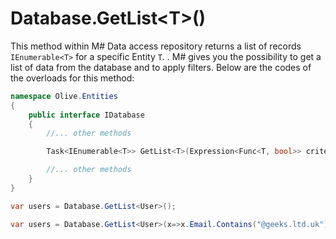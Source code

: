 # Database.GetList\<T\>()

This method within M# Data access repository returns a list of records `IEnumerable<T>` for a specific Entity `T`. . M# gives you the possibility to get a list of data from the database and to apply filters. Below are the codes of the overloads for this method:

```C#
namespace Olive.Entities
{
    public interface IDatabase
    {
        //... other methods

        Task<IEnumerable<T>> GetList<T>(Expression<Func<T, bool>> criteria = null) where T : IEntity;

        //... other methods
    }
}
```

```C#
var users = Database.GetList<User>();

var users = Database.GetList<User>(x=>x.Email.Contains("@geeks.ltd.uk"));
```